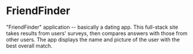 # FriendFinder

"FriendFinder" application -- basically a dating app. This full-stack site takes results from users' surveys, then compares answers with those from other users. The app displays the name and picture of the user with the best overall match.
